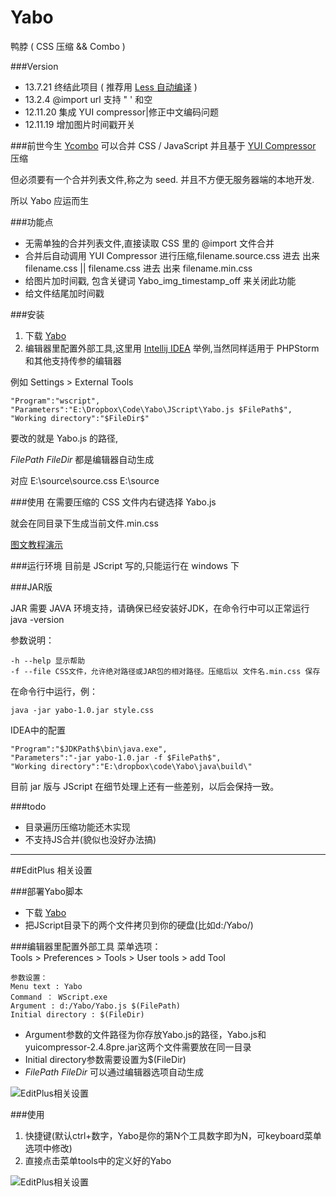 Yabo
====

鸭脖 ( CSS 压缩 &amp;&amp; Combo )

###Version
* 13.7.21 终结此项目 ( 推荐用 [Less 自动编译](https://github.com/damao/Intellij-IDEA-F2E/wiki/Compile-Less-to-CSS-with--IntelliJ-IDEA) )
* 13.2.4 @import url 支持 " ' 和空
* 12.11.20 集成 YUI compressor|修正中文编码问题
* 12.11.19 增加图片时间戳开关

###前世今生
[Ycombo](https://github.com/nqdeng/YCombo) 可以合并 CSS / JavaScript 并且基于 [YUI Compressor](https://github.com/yui/yuicompressor) 压缩

但必须要有一个合并列表文件,称之为 seed. 并且不方便无服务器端的本地开发.

所以 Yabo 应运而生

###功能点
* 无需单独的合并列表文件,直接读取 CSS 里的 @import 文件合并
* 合并后自动调用 YUI Compressor 进行压缩,filename.source.css 进去 出来 filename.css || filename.css 进去 出来 filename.min.css
* 给图片加时间戳, 包含关键词 Yabo_img_timestamp_off 来关闭此功能
* 给文件结尾加时间戳


###安装
1. 下载 [Yabo](https://github.com/damao/Yabo/downloads)
2. 编辑器里配置外部工具,这里用 [Intellij IDEA](https://github.com/damao/Intellij-IDEA-F2E) 举例,当然同样适用于 PHPStorm 和其他支持传参的编辑器

例如
	Settings > External Tools

	"Program":"wscript",
	"Parameters":"E:\Dropbox\Code\Yabo\JScript\Yabo.js $FilePath$",
	"Working directory":"$FileDir$"

要改的就是 Yabo.js 的路径,

$FilePath$ $FileDir$ 都是编辑器自动生成

对应 E:\source\source.css E:\source

###使用
在需要压缩的 CSS 文件内右键选择 Yabo.js

就会在同目录下生成当前文件.min.css

[图文教程演示](http://ooxx.me/yabo.orz)

###运行环境
目前是 JScript 写的,只能运行在 windows 下


###JAR版

JAR 需要 JAVA 环境支持，请确保已经安装好JDK，在命令行中可以正常运行  java -version

参数说明：

    -h --help 显示帮助
    -f --file CSS文件，允许绝对路径或JAR包的相对路径。压缩后以 文件名.min.css 保存

在命令行中运行，例：

    java -jar yabo-1.0.jar style.css

IDEA中的配置

    "Program":"$JDKPath$\bin\java.exe",
    "Parameters":"-jar yabo-1.0.jar -f $FilePath$",
    "Working directory":"E:\dropbox\code\Yabo\java\build\"

目前 jar 版与 JScript 在细节处理上还有一些差别，以后会保持一致。

###todo
* 目录遍历压缩功能还木实现
* 不支持JS合并(貌似也没好办法搞)


* * *
##EditPlus 相关设置

###部署Yabo脚本
 + 下载 [Yabo](https://github.com/damao/Yabo/downloads)
 + 把JScript目录下的两个文件拷贝到你的硬盘(比如d:/Yabo/)  


###编辑器里配置外部工具
    菜单选项：  
    Tools > Preferences > Tools > User tools > add Tool

    参数设置：  
    Menu text : Yabo  
    Command ： WScript.exe  
    Argument : d:/Yabo/Yabo.js $(FilePath)  
    Initial directory : $(FileDir)  
  
* Argument参数的文件路径为你存放Yabo.js的路径，Yabo.js和yuicompressor-2.4.8pre.jar这两个文件需要放在同一目录  
* Initial directory参数需要设置为$(FileDir)  
* $FilePath$ $FileDir$ 可以通过编辑器选项自动生成  

![EditPlus相关设置](http://seektan.github.com/img/yabo-editplus.png)


###使用
1. 快捷键(默认ctrl+数字，Yabo是你的第N个工具数字即为N，可keyboard菜单选项中修改)
2. 直接点击菜单tools中的定义好的Yabo

![EditPlus相关设置](http://seektan.github.com/img/yabo-editplus-go.png)